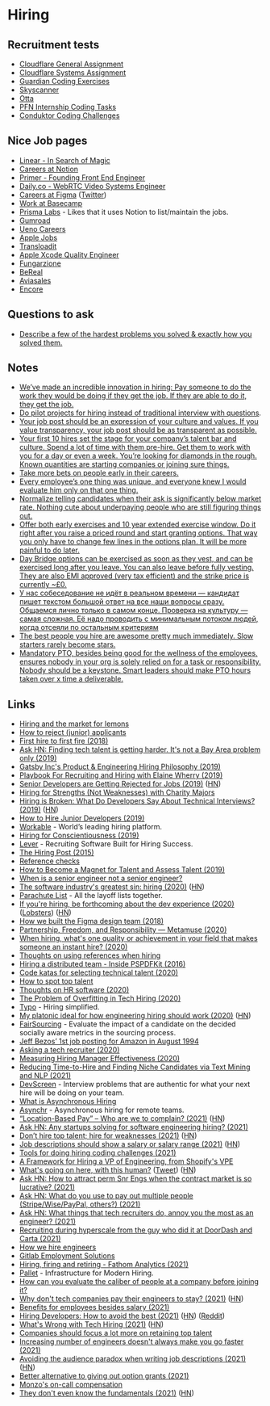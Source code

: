 # Hiring

## Recruitment tests

- [Cloudflare General Assignment](https://github.com/cloudflare-hiring/cloudflare-2020-general-engineering-assignment)
- [Cloudflare Systems Assignment](https://github.com/cloudflare-hiring/cloudflare-2020-systems-engineering-assignment)
- [Guardian Coding Exercises](https://github.com/guardian/coding-exercises)
- [Skyscanner](https://github.com/Skyscanner/full-stack-recruitment-test)
- [Otta](https://github.com/XavKearney/otta-engineering-interview-task)
- [PFN Internship Coding Tasks](https://github.com/pfnet/intern-coding-tasks)
- [Conduktor Coding Challenges](https://github.com/conduktor/conduktor-coding-challenge)

## Nice Job pages

- [Linear - In Search of Magic](https://linear.app/readme)
- [Careers at Notion](https://www.notion.so/careers)
- [Primer - Founding Front End Engineer](https://www.notion.so/Founding-Frontend-Engineer-San-Francisco-783c2072b9c047a88cb884babb47ef04)
- [Daily.co - WebRTC Video Systems Engineer](https://www.notion.so/WebRTC-Video-Systems-Engineer-288dbcdb38504286b32148d0b55f6e94)
- [Careers at Figma](https://www.figma.com/careers/) ([Twitter](https://twitter.com/rsms/status/1274057553266139137))
- [Work at Basecamp](https://basecamp.com/about/jobs)
- [Prisma Labs](https://www.notion.so/Open-positions-at-Prisma-Labs-eb709e36aba8405c8c189fad1c226389) - Likes that it uses Notion to list/maintain the jobs.
- [Gumroad](https://www.notion.so/Open-positions-f43f816013b2405aa41ddefb663a4a38)
- [Ueno Careers](https://ueno.co/careers/)
- [Apple Jobs](https://www.apple.com/jobs/us/)
- [Transloadit](https://transloadit.com/jobs/)
- [Apple Xcode Quality Engineer](https://twitter.com/bugKrusha/status/1358864506516959233)
- [Fungarzione](https://www.notion.so/Looking-for-a-Full-Stack-developer-for-working-on-Fungarzione-ff0041c0771f48488ee5e68e503b1add)
- [BeReal](https://www.notion.so/Join-us-d2c00d488ee944e8baab3e9365ee6c10)
- [Aviasales](https://www.aviasales.ru/about/vacancies)
- [Encore](https://jobs.encore.dev/)

## Questions to ask

- [Describe a few of the hardest problems you solved & exactly how you solved them.](https://twitter.com/elonmusk/status/1324736076800577537)

## Notes

- [We’ve made an incredible innovation in hiring: Pay someone to do the work they would be doing if they get the job. If they are able to do it, they get the job.](https://twitter.com/shl/status/1260196779905052678)
- [Do pilot projects for hiring instead of traditional interview with questions](https://overcast.fm/+Y-HUXijTI).
- [Your job post should be an expression of your culture and values. If you value transparency, your job post should be as transparent as possible.](https://twitter.com/davidvfurlong/status/1354088604826558465)
- [Your first 10 hires set the stage for your company’s talent bar and culture. Spend a lot of time with them pre-hire. Get them to work with you for a day or even a week. You’re looking for diamonds in the rough. Known quantities are starting companies or joining sure things.](https://twitter.com/jaltma/status/1358497813076713474)
- [Take more bets on people early in their careers.](https://twitter.com/anothercohen/status/1384657538201710598)
- [Every employee’s one thing was unique, and everyone knew I would evaluate him only on that one thing.](https://twitter.com/Austen/status/1388612463768215553)
- [Normalize telling candidates when their ask is significantly below market rate. Nothing cute about underpaying people who are still figuring things out.](https://twitter.com/TheYelitsa/status/1394757802422423555)
- [Offer both early exercises and 10 year extended exercise window. Do it right after you raise a priced round and start granting options. That way you only have to change few lines in the options plan. It will be more painful to do later.](https://twitter.com/karrisaarinen/status/1397561196232863754)
- [Day Bridge options can be exercised as soon as they vest, and can be exercised long after you leave. You can also leave before fully vesting. They are also EMI approved (very tax efficient) and the strike price is currently ~£0.](https://twitter.com/kieranmch/status/1397612206800375816)
- [У нас собеседование не идёт в реальном времени — кандидат пишет текстом большой ответ на все наши вопросы сразу. Общаемся лично только в самом конце. Проверка на культуру — самая сложная. Её надо проводить с минимальным потоком людей, когда отсеяли по остальным критериям](https://twitter.com/andrey_sitnik/status/1419261221681999874)
- [The best people you hire are awesome pretty much immediately. Slow starters rarely become stars.](https://twitter.com/ShaanVP/status/1424431446823895043)
- [Mandatory PTO, besides being good for the wellness of the employees, ensures nobody in your org is solely relied on for a task or responsibility. Nobody should be a keystone. Smart leaders should make PTO hours taken over x time a deliverable.](https://twitter.com/r0wdy_/status/1443595429271285762)

## Links

- [Hiring and the market for lemons](http://danluu.com/hiring-lemons/)
- [How to reject (junior) applicants](https://www.reddit.com/r/cscareerquestions/comments/8g0iip/how_to_reject_junior_applicants/)
- [First hire to first fire (2018)](https://canny.io/blog/hire-fire/)
- [Ask HN: Finding tech talent is getting harder. It's not a Bay Area problem only (2019)](https://news.ycombinator.com/item?id=19263686)
- [Gatsby Inc's Product & Engineering Hiring Philosophy (2019)](https://www.gatsbyjs.org/blog/2019-01-29-gatsby-eng-hiring-philosophy/)
- [Playbook For Recruiting and Hiring with Elaine Wherry (2019)](https://overcast.fm/+LDKfwxS6s)
- [Senior Developers are Getting Rejected for Jobs (2019)](https://news.ycombinator.com/item?id=19918902) ([HN](https://news.ycombinator.com/item?id=19918902))
- [Hiring for Strengths (Not Weaknesses) with Charity Majors](https://www.woventeams.com/blog/charity-majors-1)
- [Hiring is Broken: What Do Developers Say About Technical Interviews? (2019)](https://www.researchgate.net/publication/334448588_Hiring_is_Broken_What_Do_Developers_Say_About_Technical_Interviews) ([HN](https://news.ycombinator.com/item?id=20708026))
- [How to Hire Junior Developers (2019)](http://ryanbigg.com/2019/09/hiring-juniors-2019)
- [Workable](https://www.workable.com/) - World’s leading hiring platform.
- [Hiring for Conscientiousness (2019)](https://www.holloway.com/s/trh-hiring-for-conscientiousness)
- [Lever](https://www.lever.co/) - Recruiting Software Built for Hiring Success.
- [The Hiring Post (2015)](https://sockpuppet.org/blog/2015/03/06/the-hiring-post/)
- [Reference checks](https://jackealtman.com/reference-checks)
- [How to Become a Magnet for Talent and Assess Talent (2019)](http://delian.io/lessons-5)
- [When is a senior engineer not a senior engineer?](http://www.mooreds.com/wordpress/archives/2812)
- [The software industry's greatest sin: hiring (2020)](https://www.neilwithdata.com/developer-hiring) ([HN](https://news.ycombinator.com/item?id=22828932))
- [Parachute List](https://parachutelist.com/) - All the layoff lists together.
- [If you're hiring, be forthcoming about the dev experience (2020)](https://rachelbythebay.com/w/2020/04/30/dev/) ([Lobsters](https://lobste.rs/s/tmera4/if_you_re_hiring_be_forthcoming_about_dev)) ([HN](https://news.ycombinator.com/item?id=23039421))
- [How we built the Figma design team (2018)](https://www.figma.com/blog/how-we-built-the-figma-design-team/)
- [Partnership, Freedom, and Responsibility — Metamuse (2020)](https://overcast.fm/+Y-HUXijTI)
- [When hiring, what's one quality or achievement in your field that makes someone an instant hire? (2020)](https://twitter.com/swyx/status/1261608997322461186)
- [Thoughts on using references when hiring](https://twitter.com/nlevin/status/1265319461969489920)
- [Hiring a distributed team - Inside PSPDFKit (2016)](https://pspdfkit.com/blog/2016/hiring-a-distributed-team/)
- [Code katas for selecting technical talent (2020)](https://nelis.boucke.be/post/code-katas-for-hiring/)
- [How to spot top talent](https://twitter.com/gregisenberg/status/1300105523111624713)
- [Thoughts on HR software (2020)](https://twitter.com/jaltma/status/1308067827429961728)
- [The Problem of Overfitting in Tech Hiring (2020)](https://scorpil.com/post/the-problem-of-overfitting-in-tech-hiring/)
- [Typo](https://www.usetypo.com/) - Hiring simplified.
- [My platonic ideal for how engineering hiring should work (2020)](http://blog.alinelerner.com/ive-been-an-engineer-and-a-recruiter-hiring-is-broken-heres-why-and-heres-what-it-should-be-like-instead/) ([HN](https://news.ycombinator.com/item?id=24840013))
- [FairSourcing](https://github.com/swisscom/ai-research-fairsourcing) - Evaluate the impact of a candidate on the decided socially aware metrics in the sourcing process.
- [Jeff Bezos’ 1st job posting for Amazon in August 1994](https://twitter.com/TrungTPhan/status/1329837146249650177)
- [Asking a tech recruiter (2020)](https://underjord.io/asking-a-tech-recruiter.html)
- [Measuring Hiring Manager Effectiveness (2020)](https://jacobian.org/2020/sep/14/measuring-hiring-manager-effectiveness/)
- [Reducing Time-to-Hire and Finding Niche Candidates via Text Mining and NLP (2021)](https://joinphase.com/talent-acquisition-nlp)
- [DevScreen](https://www.devscreen.io/) - Interview problems that are authentic for what your next hire will be doing on your team.
- [What is Asynchronous Hiring](https://asynchr.com/blog/tpost/x56zmg1e31-what-the-hell-is-asynchronous-hiring)
- [Asynchr](https://asynchr.com/) - Asynchronous hiring for remote teams.
- [“Location-Based Pay” – Who are we to complain? (2021)](https://blackshaw.substack.com/p/pay) ([HN](https://news.ycombinator.com/item?id=26131138))
- [Ask HN: Any startups solving for software engineering hiring? (2021)](https://news.ycombinator.com/item?id=26236973)
- [Don’t hire top talent; hire for weaknesses (2021)](https://benjiweber.co.uk/blog/2021/04/10/dont-hire-top-talent-hire-for-weaknesses/) ([HN](https://news.ycombinator.com/item?id=26764432))
- [Job descriptions should show a salary or salary range (2021)](https://sifted.eu/articles/job-advert-salary-range/) ([HN](https://news.ycombinator.com/item?id=26932978))
- [Tools for doing hiring coding challenges (2021)](https://twitter.com/Shpigford/status/1387825617870147587)
- [A Framework for Hiring a VP of Engineering, from Shopify's VPE](https://review.firstround.com/hiring-a-vp-of-engineering-use-this-framework-from-shopify%27s-vpe-to-get-it-right)
- [What's going on here, with this human?](https://grahamduncan.blog/whats-going-on-here/) ([Tweet](https://twitter.com/GrahamDuncanNYC/status/1387806662631727104)) ([HN](https://news.ycombinator.com/item?id=26989026))
- [Ask HN: How to attract perm Snr Engs when the contract market is so lucrative? (2021)](https://news.ycombinator.com/item?id=27061631)
- [Ask HN: What do you use to pay out multiple people (Stripe/Wise/PayPal, others?) (2021)](https://news.ycombinator.com/item?id=27394765)
- [Ask HN: What things that tech recruiters do, annoy you the most as an engineer? (2021)](https://news.ycombinator.com/item?id=27490018)
- [Recruiting during hyperscale from the guy who did it at DoorDash and Carta (2021)](https://twitter.com/NolanChurch/status/1407465682262839297)
- [How we hire engineers](https://engineering.outschool.com/posts/how-we-hire-engineers/)
- [Gitlab Employment Solutions](https://about.gitlab.com/handbook/people-group/employment-solutions/)
- [Hiring, firing and retiring - Fathom Analytics (2021)](https://usefathom.com/above-board/hiring-firing-retiring)
- [Pallet](https://pallet.xyz/) - Infrastructure for Modern Hiring.
- [How can you evaluate the caliber of people at a company before joining it?](https://twitter.com/shreyas/status/1411394575877296128)
- [Why don't tech companies pay their engineers to stay? (2021)](https://marker.medium.com/why-dont-tech-companies-pay-their-engineers-to-stay-b9c7e4b751e9) ([HN](https://news.ycombinator.com/item?id=28049254))
- [Benefits for employees besides salary (2021)](https://twitter.com/dabit3/status/1423273068462489601)
- [Hiring Developers: How to avoid the best (2021)](https://www.getparthenon.com/blog/how-to-avoid-hiring-the-best-developers/) ([HN](https://news.ycombinator.com/item?id=28431962)) ([Reddit](https://www.reddit.com/r/programming/comments/pivzeq/hiring_developers_how_to_avoid_the_best/))
- [What's Wrong with Tech Hiring (2021)](https://neverworkintheory.org/2021/09/13/whats-wrong-with-tech-hiring.html) ([HN](https://news.ycombinator.com/item?id=28532083))
- [Companies should focus a lot more on retaining top talent](https://twitter.com/GergelyOrosz/status/1439193179539058695)
- [Increasing number of engineers doesn't always make you go faster (2021)](https://twitter.com/shreyas/status/1440138354390016003)
- [Avoiding the audience paradox when writing job descriptions (2021)](https://blog.interviewing.io/how-to-write-good-job-descriptions/) ([HN](https://news.ycombinator.com/item?id=28630431))
- [Better alternative to giving out option grants (2021)](https://twitter.com/harryhurst/status/1270562546206912514)
- [Monzo's on-call compensation](https://twitter.com/bradleyjkemp/status/1445706941028704272)
- [They don't even know the fundamentals (2021)](https://blog.royalsloth.eu/posts/they-dont-even-know-the-fundamentals/) ([HN](https://news.ycombinator.com/item?id=29064822))
